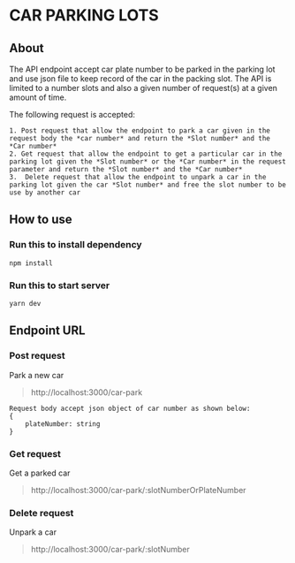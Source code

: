 # CAR PARKING LOTS

## About

The API endpoint accept car plate number to be parked in the parking lot and use json file to keep record of the car in the packing slot.
The API is limited to a number slots and also a given number of request(s) at a given amount of time.

The following request is accepted:

    1. Post request that allow the endpoint to park a car given in the request body the *car number* and return the *Slot number* and the *Car number*
    2. Get request that allow the endpoint to get a particular car in the parking lot given the *Slot number* or the *Car number* in the request parameter and return the *Slot number* and the *Car number*
    3.  Delete request that allow the endpoint to unpark a car in the parking lot given the car *Slot number* and free the slot number to be use by another car

## How to use

### Run this to install dependency

```
npm install
```

### Run this to start server

```
yarn dev
```

## Endpoint URL

### Post request

Park a new car

> http://localhost:3000/car-park

```
Request body accept json object of car number as shown below:
{
    plateNumber: string
}
```

### Get request

Get a parked car

> http://localhost:3000/car-park/:slotNumberOrPlateNumber

### Delete request

Unpark a car

> http://localhost:3000/car-park/:slotNumber

